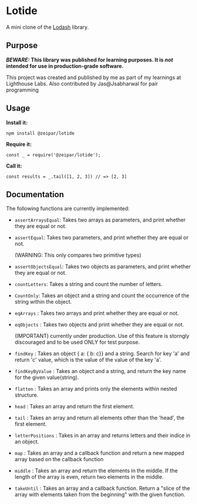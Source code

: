 # Lotide

A mini clone of the [Lodash](https://lodash.com) library.

## Purpose

**_BEWARE:_ This library was published for learning purposes. It is _not_ intended for use in production-grade software.**

This project was created and published by me as part of my learnings at Lighthouse Labs.
Also contributed by Jas@Jsabharwal for pair programming

## Usage

**Install it:**

`npm install @zeipar/lotide`

**Require it:**

`const _ = require('@zeipar/lotide');`

**Call it:**

`const results = _.tail([1, 2, 3]) // => [2, 3]`

## Documentation

The following functions are currently implemented:

* `assertArraysEqual`: Takes two arrays as parameters, and print whether they are equal or not.
* `assertEqual`: Takes two parameters, and print whether they are equal or not.

  (WARNING: This only compares two primitive types)
* `assertObjectsEqual`: Takes two objects as parameters, and print whether they are equal or not.
* `countLetters`: Takes a string and count the number of letters.
* `CountOnly`: Takes an object and a string and count the occurrence of the string within the object.
* `eqArrays` : Takes two arrays and print whether they are equal or not.
* `eqObjects` : Takes two objects and print whether they are equal or not.

  (IMPORTANT) currently under production. Use of this feature is storngly discouraged and to be used ONLY for test purpose.

* `findKey` : Takes an object { a: { b: c}} and a string. Search for key 'a' and return 'c' value, which is the value of the value of the key 'a'.
* `findKeyByValue` : Takes an object and a string, and return the key name for the given value(string).
* `flatten` : Takes an array and prints only the elements within nested structure.

* `head` : Takes an array and return the first element.
* `tail` : Takes an array and return all elements other than the 'head', the first element.
* `letterPositions` : Takes in an array and returns letters and their indice in an object.
* `map` : Takes an array and a callback function and return a new mapped array based on the callback function
* `middle` : Takes an array and return the elements in the middle. If the length of the array is even, return two elements in the middle.
* `takeUntil` : Takes an array and a callback function. Return a "slice of the array with elements taken from the beginning" with the given function.
